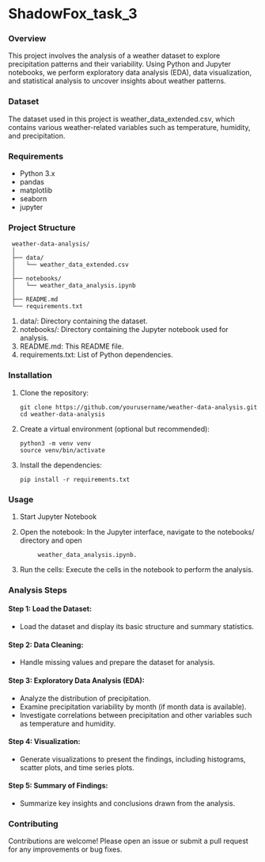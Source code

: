 # ShadowFox_task_3
### Overview
This project involves the analysis of a weather dataset to explore precipitation patterns and their variability. Using Python and Jupyter notebooks, we perform exploratory data analysis (EDA), data visualization, and statistical analysis to uncover insights about weather patterns.

### Dataset
The dataset used in this project is weather_data_extended.csv, which contains various weather-related variables such as temperature, humidity, and precipitation.

### Requirements
 * Python 3.x
 * pandas
 * matplotlib
 * seaborn
 * jupyter

### Project Structure
     weather-data-analysis/
     │
     ├── data/
     │   └── weather_data_extended.csv
     │
     ├── notebooks/
     │   └── weather_data_analysis.ipynb
     │
     ├── README.md
     └── requirements.txt
 1. data/: Directory containing the dataset.
 2. notebooks/: Directory containing the Jupyter notebook used for analysis.
 3. README.md: This README file.
 4. requirements.txt: List of Python dependencies.

### Installation
1. Clone the repository:

       git clone https://github.com/yourusername/weather-data-analysis.git
       cd weather-data-analysis

2. Create a virtual environment (optional but recommended):

       python3 -m venv venv
       source venv/bin/activate

3. Install the dependencies:

       pip install -r requirements.txt

### Usage
1. Start Jupyter Notebook
2. Open the notebook:
   In the Jupyter interface, navigate to the notebooks/ directory and open

            weather_data_analysis.ipynb.

3. Run the cells:
     Execute the cells in the notebook to perform the analysis.

### Analysis Steps
#### Step 1: Load the Dataset: 
 * Load the dataset and display its basic structure and summary statistics.

#### Step 2: Data Cleaning:
 * Handle missing values and prepare the dataset for analysis.

#### Step 3: Exploratory Data Analysis (EDA):
 * Analyze the distribution of precipitation.
 * Examine precipitation variability by month (if month data is available).
 * Investigate correlations between precipitation and other variables such as temperature and humidity.

#### Step 4: Visualization:
 * Generate visualizations to present the findings, including histograms, scatter plots, and time series plots.

#### Step 5: Summary of Findings:
 * Summarize key insights and conclusions drawn from the analysis.

### Contributing 
Contributions are welcome! Please open an issue or submit a pull request for any improvements or bug fixes.


